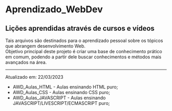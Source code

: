 # Aprendizado_WebDev
<h2>Lições aprendidas através de cursos e vídeos</h2>
<p>
  Tais arquivos são destinados para o aprendizado pessoal sobre os tópicos que abrangem desenvolvimento Web.
  <br/>Objetivo principal deste projeto é criar uma base de conhecimento prático em comum, podendo a partir dele buscar conhecimentos e métodos mais avançados na área.
</p>
<hr/>
Atualizado em: 22/03/2023
<ul>
  <li>AWD_Aulas_HTML - Aulas ensinando HTML puro;</li>
  <li>AWD_Aulas_CSS - Aulas ensinando CSS puro;</li>
  <li>AWD_Aulas_JAVASCRIPT - Aulas ensinando JAVASCRIPT/LIVESCRIPT/ECMASCRIPT puro;</li>
</ul>
